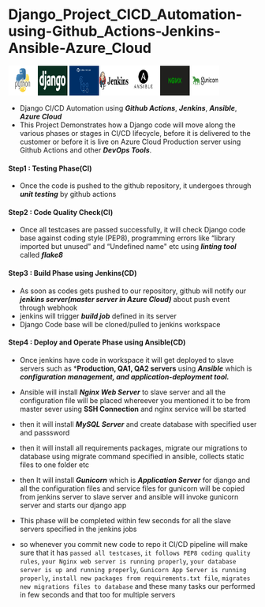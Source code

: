 # Django_Project_CICD_Automation-using-Github_Actions-Jenkins-Ansible-Azure_Cloud

<img src="./images/python.jpg" width="60" height="60"><img src="./images/django.png" width="60" height="60">
<img src="./images/github.jpg" width="60" height="60"><img src="./images/jenkins.png" width="60" height="60"><img src="./images/ansible.png" width="60" height="60">
<img src="./images/nginx.png" width="60" height="60"><img src="./images/gunicorn.png" width="60" height="60">

- Django CI/CD Automation using ***Github Actions***, ***Jenkins***, ***Ansible***, ***Azure Cloud***
- This Project Demonstrates how a Django code will move along the various phases or stages in CI/CD lifecycle, before it is delivered to the customer or before it is live on   Azure Cloud Production server using Github Actions and other ***DevOps Tools***.


#### Step1 : Testing Phase(CI)

- Once the code is pushed to the github repository, it undergoes through ***unit testing*** by github actions

#### Step2 : Code Quality Check(CI)

- Once all testcases are passed successfully, it will check Django code base against coding style (PEP8), programming errors like “library imported but unused” and “Undefined name" etc using ***linting tool*** called ***flake8***

#### Step3 : Build Phase using Jenkins(CD)

- As soon as codes gets pushed to our repository, github will notify our ***jenkins server(master server in Azure Cloud)*** about push event through webhook
- jenkins will trigger ***build job*** defined in its server
- Django Code base will be cloned/pulled to jenkins workspace

#### Step4 : Deploy and Operate Phase using Ansible(CD)

- Once jenkins have code in workspace it will get deployed to slave servers such as ***Production, QA1, QA2 servers** using ***Ansible*** which is ***configuration management, and application-deployment tool.***
- Ansible will install ***Nginx Web Server*** to slave server and all the configuration file will be placed whereever you mentioned it to be from master sever using **SSH Connection** and nginx service will be started
- then it will install ***MySQL Server*** and create database with specified user and passsword 
- then it will install all requirements packages, migrate our migrations to database using migrate command specified in ansible, collects static files to one folder etc 
- then It will install ***Gunicorn*** which is ***Application Server*** for django and all the configuration files and service files for gunicorn will be copied from jenkins server to slave server and ansible will invoke gunicorn server and starts our django app
- This phase will be completed within few seconds for all the slave servers specified in the jenkins jobs 

- so whenever you commit new code to repo it CI/CD pipeline will make sure that it has ```passed all testcases```, ```it follows PEP8 coding quality rules```, ```your Nginx web server is running properly```, ```your database server is up and running properly```, ```Gunicorn App Server is running properly```, ```install new packages from requirements.txt file```, ```migrates new migrations files to database``` and these many tasks our performed in few seconds and that too for multiple servers
